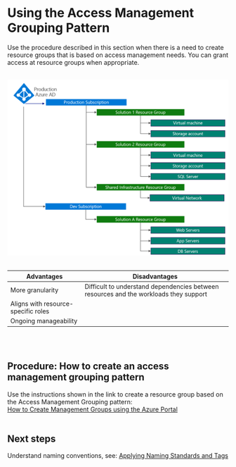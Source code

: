 # Using the Access Management Grouping Pattern 
Use the procedure described in this section when there is a need to create resource groups that is based on access management needs. You can grant access at resource groups when appropriate. 
<br />
<br />

![Access-Management-Grouping-Pattern](https://github.com/alvarovitta/Enrollment-and-Subscription/blob/master/_images/Access-Management-Grouping-Pattern.png)
<br />
<br />

| Advantages | Disadvantages |
|----------- | ----------|
| More granularity | Difficult to understand dependencies between resources and the workloads they support |
| Aligns with resource-specific roles | |
| Ongoing manageability |
<br />
<br />

## Procedure: How to create an access management grouping pattern  
Use the instructions shown in the link to create a resource group based on the Access Management Grouping pattern:   
[How to Create Management Groups using the Azure Portal](https://docs.microsoft.com/en-us/azure/azure-resource-manager/management-groups-create)
<br />
<br />

## Next steps 
Understand naming conventions, see:  [Applying Naming Standards and Tags](4.0-Applying-Naming-Standards-and-Tags.md) 
